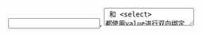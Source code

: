 <input type="text">, <textarea> 和 <select> 都使用value进行双向绑定
```
<select multiple={true} value={['B', 'C']}>
```
## 处理多个输入
```
class Reservation extends React.Component {
  constructor(props) {
    super(props);
    this.state = {
      isGoing: true,
      numberOfGuests: 2
    };

    this.handleInputChange = this.handleInputChange.bind(this);
  }

  handleInputChange(event) {
    const target = event.target;
    const value = target.type === 'checkbox' ? target.checked : target.value;
    const name = target.name;

    this.setState({
      [name]: value
    });
  }

  render() {
    return (
      <form>
        <label>
          参与:
          <input
            name="isGoing"
            type="checkbox"
            checked={this.state.isGoing}
            onChange={this.handleInputChange} />
        </label>
        <br />
        <label>
          来宾人数:
          <input
            name="numberOfGuests"
            type="number"
            value={this.state.numberOfGuests}
            onChange={this.handleInputChange} />
        </label>
      </form>
    );
  }
}
```
## 限制输入
```
ReactDOM.render(<input value="hi" />, mountNode);
//永远是hi
```
![FireShot Capture 030 - React中受控和不受控制的表单输入不必太复杂-Gosha Arinich -](https://note.youdao.com/yws/res/4315/A24BCFECEA1A4C56B2E32288B97BDF9B)